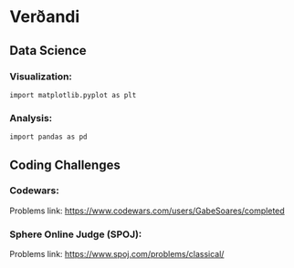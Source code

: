 # Verðandi

## Data Science

### Visualization:
    import matplotlib.pyplot as plt
### Analysis:
    import pandas as pd

## Coding Challenges

### Codewars:

Problems link: https://www.codewars.com/users/GabeSoares/completed

### Sphere Online Judge (SPOJ):

Problems link: https://www.spoj.com/problems/classical/
